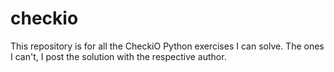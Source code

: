 # checkio
This repository is for all the CheckiO Python exercises I can solve.
The ones I can't, I post the solution with the respective author.
